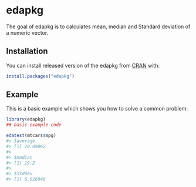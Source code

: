 
<!-- README.md is generated from README.Rmd. Please edit that file -->

# edapkg

<!-- badges: start -->
<!-- badges: end -->

The goal of edapkg is to calculates mean, median and Standard deviation
of a numeric vector.

## Installation

You can install released version of the edapkg from
[CRAN](https://cran.r-project.org/) with:

``` r
install.packages("edapkg")
```

## Example

This is a basic example which shows you how to solve a common problem:

``` r
library(edapkg)
## basic example code
```

``` r
edatest(mtcars$mpg)
#> $average
#> [1] 20.09062
#> 
#> $median
#> [1] 19.2
#> 
#> $stddev
#> [1] 6.026948
```
